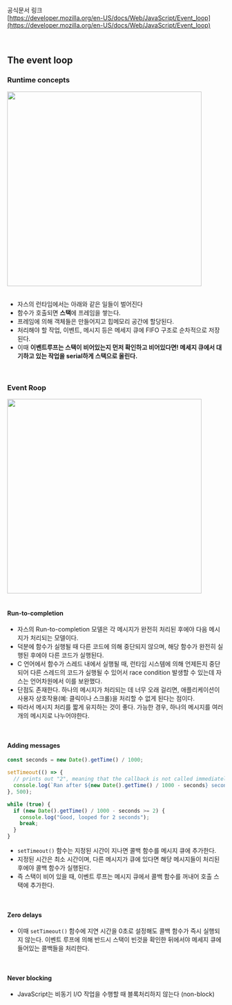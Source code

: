 공식문서 링크<br/>
[https://developer.mozilla.org/en-US/docs/Web/JavaScript/Event_loop](https://developer.mozilla.org/en-US/docs/Web/JavaScript/Event_loop)

<br/>

## The event loop

### Runtime concepts

<img src="https://github.com/suojae3/javascript_docs/assets/126137760/ce0fa8f1-fdf9-4721-8dcb-e129655f0b6d" width="450">

<br/>
<br/>

- 자스의 런타임에서는 아래와 같은 일들이 벌어진다
- 함수가 호출되면 **스택**에 프레임을 쌓는다.
- 프레임에 의해 객체들은 만들어지고 힙메모리 공간에 할당된다.
- 처리해야 할 작업, 이벤트, 메시지 등은 메세지 큐에 FIFO 구조로 순차적으로 저장된다.
- 이때 **이벤트루프는 스택이 비어있는지 먼저 확인하고 비어있다면! 메세지 큐에서 대기하고 있는 작업을 serial하게 스택으로 올린다.**

<br/>

### Event Roop

<img src="https://github.com/suojae3/javascript_docs/assets/126137760/a66d4081-952c-40b0-8ab8-1191fcfe52e7" width="450">

<br/>
<br/>

#### Run-to-completion
- 자스의 Run-to-completion 모델은 각 메시지가 완전히 처리된 후에야 다음 메시지가 처리되는 모델이다.
- 덕분에 함수가 실행될 때 다른 코드에 의해 중단되지 않으며, 해당 함수가 완전히 실행된 후에야 다른 코드가 실행된다.
- C 언어에서 함수가 스레드 내에서 실행될 때, 런타임 시스템에 의해 언제든지 중단되어 다른 스레드의 코드가 실행될 수 있어서 race condition 발생할 수 있는데 자스는 언어차원에서 이를 보완했다.
- 단점도 존재한다. 하나의 메시지가 처리되는 데 너무 오래 걸리면, 애플리케이션이 사용자 상호작용(예: 클릭이나 스크롤)을 처리할 수 없게 된다는 점이다.
- 따라서 메시지 처리를 짧게 유지하는 것이 좋다. 가능한 경우, 하나의 메시지를 여러 개의 메시지로 나누어야한다.

<br/>

#### Adding messages

```javascript
const seconds = new Date().getTime() / 1000;

setTimeout(() => {
  // prints out "2", meaning that the callback is not called immediately after 500 milliseconds.
  console.log(`Ran after ${new Date().getTime() / 1000 - seconds} seconds`);
}, 500);

while (true) {
  if (new Date().getTime() / 1000 - seconds >= 2) {
    console.log("Good, looped for 2 seconds");
    break;
  }
}
```

- `setTimeout()` 함수는 지정된 시간이 지나면 콜백 함수를 메시지 큐에 추가한다.
- 지정된 시간은 최소 시간이며, 다른 메시지가 큐에 있다면 해당 메시지들이 처리된 후에야 콜백 함수가 실행된다.
- 즉 스택이 비어 있을 때, 이벤트 루프는 메시지 큐에서 콜백 함수를 꺼내어 호출 스택에 추가한다.

<br/>

#### Zero delays

- 이때 `setTimeout()` 함수에 지연 시간을 0초로 설정해도 콜백 함수가 즉시 실행되지 않는다. 이벤트 루프에 의해 반드시 스택이 빈것을 확인한 뒤에서야 메세지 큐에 들어있는 콜백들을 처리한다.

<br/>

#### Never blocking
- JavaScript는 비동기 I/O 작업을 수행할 때 블록처리하지 않는다 (non-block)
